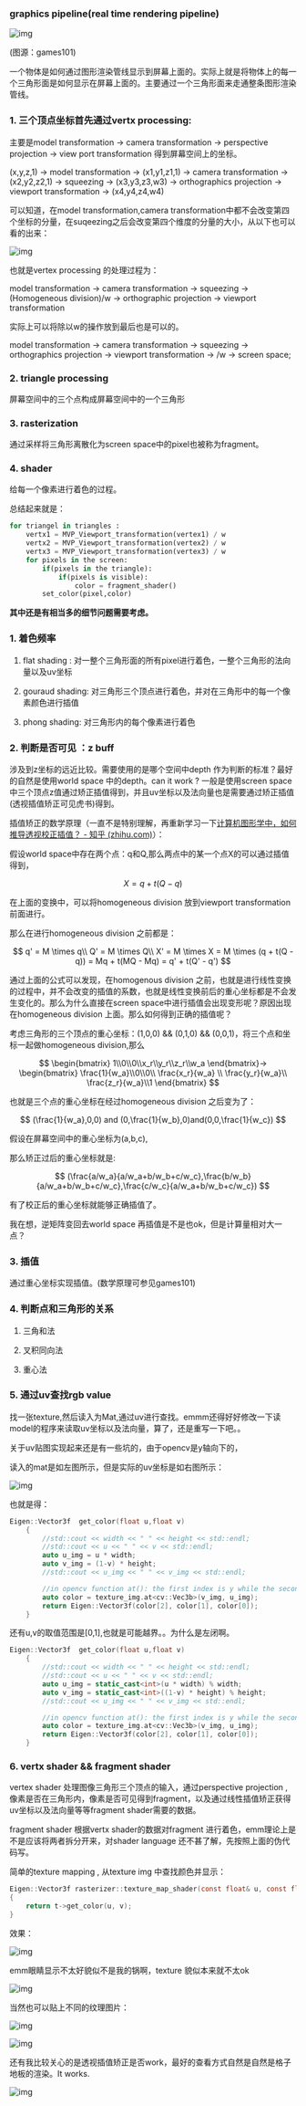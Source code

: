 ### graphics pipeline(real time rendering pipeline)

![img](../img/11.PNG)

(图源：games101)

一个物体是如何通过图形渲染管线显示到屏幕上面的。实际上就是将物体上的每一个三角形面是如何显示在屏幕上面的。主要通过一个三角形面来走通整条图形渲染管线。

### 1. 三个顶点坐标首先通过vertx processing:

主要是model transformation ->  camera transformation -> perspective projection -> view port transformation 得到屏幕空间上的坐标。

(x,y,z,1) -> model transformation -> (x1,y1,z1,1) -> camera transformation -> (x2,y2,z2,1) -> squeezing -> (x3,y3,z3,w3) -> orthographics projection -> viewport transformation -> (x4,y4,z4,w4)

可以知道，在model transformation,camera transformation中都不会改变第四个坐标的分量，在suqeezing之后会改变第四个维度的分量的大小，从以下也可以看的出来：

![img](../img/10.PNG)

也就是vertex processing 的处理过程为：

model transformation -> camera transformation -> squeezing -> (Homogeneous division)/w -> orthographic projection -> viewport transformation

实际上可以将除以w的操作放到最后也是可以的。

model transformation -> camera transformation -> squeezing -> orthographics projection -> viewport transformation -> /w -> screen space;

### 2. triangle processing

屏幕空间中的三个点构成屏幕空间中的一个三角形

### 3. rasterization

通过采样将三角形离散化为screen space中的pixel也被称为fragment。

### 4. shader

给每一个像素进行着色的过程。

总结起来就是：

```python
for triangel in triangles :
    vertx1 = MVP_Viewport_transformation(vertex1) / w
    vertx2 = MVP_Viewport_transformation(vertex2) / w
    vertx3 = MVP_Viewport_transformation(vertex3) / w
    for pixels in the screen:
        if(pixels in the triangle):
            if(pixels is visible):
                color = fragment_shader()
        set_color(pixel,color)
```

**其中还是有相当多的细节问题需要考虑。**

### 1. 着色频率

1. flat shading : 对一整个三角形面的所有pixel进行着色，一整个三角形的法向量以及uv坐标

2. gouraud shading: 对三角形三个顶点进行着色，并对在三角形中的每一个像素颜色进行插值

3. phong shading: 对三角形内的每个像素进行着色

### 2. 判断是否可见 ：z buff

涉及到z坐标的远近比较。需要使用的是哪个空间中depth 作为判断的标准？最好的自然是使用world space 中的depth。can it work ? 一般是使用screen space 中三个顶点z值通过矫正插值得到，并且uv坐标以及法向量也是需要通过矫正插值(透视插值矫正可见虎书)得到。

插值矫正的数学原理（一直不是特别理解，再重新学习一下[计算机图形学中，如何推导透视校正插值？ - 知乎 (zhihu.com)](https://www.zhihu.com/question/332096916/answer/2408545417)）：

假设world space中存在两个点：q和Q,那么两点中的某一个点X的可以通过插值得到，

$$
X = q + t(Q - q)
$$

在上面的变换中，可以将homogeneous division 放到viewport transformation 前面进行。

那么在进行homogeneous division 之前都是：

$$
q' = M \times q\\
Q' = M \times Q\\
X' = M \times X = M \times (q + t(Q - q)) = Mq + t(MQ - Mq) = q' + t(Q' - q')
$$

通过上面的公式可以发现，在homogenous division 之前，也就是进行线性变换的过程中，并不会改变的插值的系数，也就是线性变换前后的重心坐标都是不会发生变化的。那么为什么直接在screen space中进行插值会出现变形呢？原因出现在homogeneous division 上面。那么如何得到正确的插值呢？

考虑三角形的三个顶点的重心坐标：(1,0,0) && (0,1,0) && (0,0,1)，将三个点和坐标一起做homogeneous division,那么

$$
\begin{bmatrix}
1\\0\\0\\x_r\\y_r\\z_r\\w_a
\end{bmatrix}->
\begin{bmatrix}
\frac{1}{w_a}\\0\\0\\ \frac{x_r}{w_a} \\ \frac{y_r}{w_a}\\ \frac{z_r}{w_a}\\1
\end{bmatrix}
$$

也就是三个点的重心坐标在经过homogeneous division 之后变为了：

$$
(\frac{1}{w_a},0,0) and (0,\frac{1}{w_b},0)and(0,0,\frac{1}{w_c})
$$

假设在屏幕空间中的重心坐标为(a,b,c),

那么矫正过后的重心坐标就是:

$$
(\frac{a/w_a}{a/w_a+b/w_b+c/w_c},\frac{b/w_b}{a/w_a+b/w_b+c/w_c},\frac{c/w_c}{a/w_a+b/w_b+c/w_c})
$$

有了校正后的重心坐标就能够正确插值了。

我在想，逆矩阵变回去world space 再插值是不是也ok，但是计算量相对大一点？

### 3. 插值

通过重心坐标实现插值。(数学原理可参见games101)

### 4. 判断点和三角形的关系

1. 三角和法

2. 叉积同向法

3. 重心法

### 5. 通过uv查找rgb value

找一张texture,然后读入为Mat,通过uv进行查找。emmm还得好好修改一下读model的程序来读取uv坐标以及法向量，算了，还是重写一下吧。。

关于uv贴图实现起来还是有一些坑的，由于opencv是y轴向下的，

读入的mat是如左图所示，但是实际的uv坐标是如右图所示：

![img](../img/texture%20mapping.jpg)

也就是得：

```cpp
Eigen::Vector3f  get_color(float u,float v)
    {
        //std::cout << width << " " << height << std::endl;
        //std::cout << u << " " << v << std::endl;
        auto u_img = u * width;
        auto v_img = (1-v) * height;
        //std::cout << u_img << " " << v_img << std::endl;

        //in opencv function at(): the first index is y while the second index is x; 
        auto color = texture_img.at<cv::Vec3b>(v_img, u_img);
        return Eigen::Vector3f(color[2], color[1], color[0]);
    }
```

还有u,v的取值范围是[0,1],也就是可能越界。。为什么是左闭啊。

```cpp
Eigen::Vector3f  get_color(float u,float v)
	{
		//std::cout << width << " " << height << std::endl;
		//std::cout << u << " " << v << std::endl;
		auto u_img = static_cast<int>(u * width) % width;
		auto v_img = static_cast<int>((1-v) * height) % height;
		//std::cout << u_img << " " << v_img << std::endl;

		//in opencv function at(): the first index is y while the second index is x; 
		auto color = texture_img.at<cv::Vec3b>(v_img, u_img);
		return Eigen::Vector3f(color[2], color[1], color[0]);
	}
```

### 6. vertx shader && fragment shader

vertex shader 处理图像三角形三个顶点的输入，通过perspective projection , 像素是否在三角形内，像素是否可见得到fragment，以及通过线性插值矫正获得uv坐标以及法向量等等fragment shader需要的数据。

fragment shader 根据vertx shader的数据对fragment 进行着色，emm理论上是不是应该将两者拆分开来，对shader language 还不甚了解，先按照上面的伪代码写。

简单的texture mapping , 从texture img 中查找颜色并显示：

```c
Eigen::Vector3f rasterizer::texture_map_shader(const float& u, const float & v, texture* t)
{
    return t->get_color(u, v);
}
```

效果：

![img](../img/13.PNG)

emm眼睛显示不太好貌似不是我的锅啊，texture 貌似本来就不太ok

![img](../TinyRasterizer/model/african_head_diffuse.jpg)

当然也可以贴上不同的纹理图片：

![img](../img/14.PNG)

![img](../img/15.PNG)

还有我比较关心的是透视插值矫正是否work，最好的查看方式自然是自然是格子地板的渲染。It works.

![img](../img/16.PNG)
